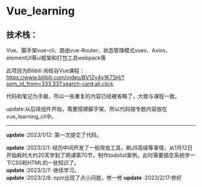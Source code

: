 # Vue_learning
## 技术栈：
Vue、脚手架vue-cli、路由vue-Router、状态管理模式vuex、Axios、elementUI等ui框架和打包工具webpack等
  

此项目为Bilibili 尚硅谷Vue课程：https://www.bilibili.com/video/BV1Zy4y1K7SH/?spm_id_from=333.337.search-card.all.click  

代码和笔记为手敲，所以一些重复的内容已经被省略了，大致与课程一致。

update:从后续组件开始，需要搭建脚手架，所以代码按专题内容放在vue_learning_cli中。


***
**update** :2023/1/12: 第一次提交了代码。  

**update** :2023/2/1: 经历中间开发了一些爬虫工具，刷JS高级等事情，从1月12日开始耗时大约20天学到了网课第70节，制作todolist案例。此时需要插空系统学一下CSS和HTML的一些知识了。  
**update** :2023/2/7: 继续学习。  
**update** :2023/2/8: npm出现了点小问题，修一修
**update** :2023/2/17:修好

